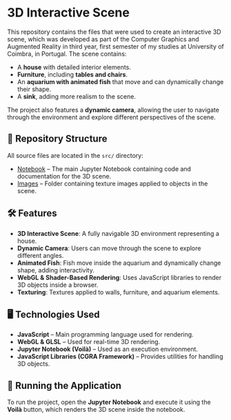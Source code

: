 # 3D Interactive Scene

This repository contains the files that were used to create an interactive 3D scene, which was developed as part of the Computer Graphics and Augmented Reality in third year, first semester of my studies at University of Coimbra, in Portugal. The scene contains:

- A **house** with detailed interior elements.  
- **Furniture**, including **tables and chairs**.  
- An **aquarium with animated fish** that move and can dynamically change their shape.
- A **sink**, adding more realism to the scene.  

The project also features a **dynamic camera**, allowing the user to navigate through the environment and explore different perspectives of the scene.  

## 📂 Repository Structure  

All source files are located in the `src/` directory:  

- [Notebook](3D_Interactive_Scene_Notebook.ipynb) – The main Jupyter Notebook containing code and documentation for the 3D scene.
- [Images](images/) – Folder containing texture images applied to objects in the scene.  

## 🛠 Features  

- **3D Interactive Scene**: A fully navigable 3D environment representing a house.  
- **Dynamic Camera**: Users can move through the scene to explore different angles.  
- **Animated Fish**: Fish move inside the aquarium and dynamically change shape, adding interactivity.  
- **WebGL & Shader-Based Rendering**: Uses JavaScript libraries to render 3D objects inside a browser.  
- **Texturing**: Textures applied to walls, furniture, and aquarium elements.  

## 🖥️ Technologies Used  

- **JavaScript** – Main programming language used for rendering.  
- **WebGL & GLSL** – Used for real-time 3D rendering.  
- **Jupyter Notebook (Voilà)** – Used as an execution environment.  
- **JavaScript Libraries (CGRA Framework)** – Provides utilities for handling 3D objects.  

## 🚀 Running the Application  

To run the project, open the **Jupyter Notebook** and execute it using the **Voilà** button, which renders the 3D scene inside the notebook.  
